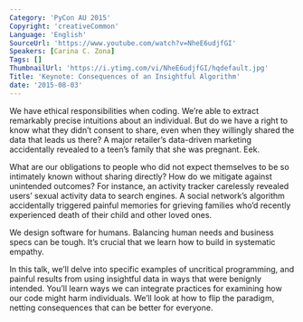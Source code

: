 ```yaml
---
Category: 'PyCon AU 2015'
Copyright: 'creativeCommon'
Language: 'English'
SourceUrl: 'https://www.youtube.com/watch?v=NheE6udjfGI'
Speakers: [Carina C. Zona]
Tags: []
ThumbnailUrl: 'https://i.ytimg.com/vi/NheE6udjfGI/hqdefault.jpg'
Title: 'Keynote: Consequences of an Insightful Algorithm'
date: '2015-08-03'
---
```

We have ethical responsibilities when coding. We’re able to extract remarkably precise intuitions about an individual. But do we have a right to know what they didn’t consent to share, even when they willingly shared the data that leads us there? A major retailer’s data-driven marketing accidentally revealed to a teen’s family that she was pregnant. Eek.

What are our obligations to people who did not expect themselves to be so intimately known without sharing directly? How do we mitigate against unintended outcomes? For instance, an activity tracker carelessly revealed users’ sexual activity data to search engines. A social network’s algorithm accidentally triggered painful memories for grieving families who’d recently experienced death of their child and other loved ones.

We design software for humans. Balancing human needs and business specs can be tough. It’s crucial that we learn how to build in systematic empathy.

In this talk, we’ll delve into specific examples of uncritical programming, and painful results from using insightful data in ways that were benignly intended. You’ll learn ways we can integrate practices for examining how our code might harm individuals. We’ll look at how to flip the paradigm, netting consequences that can be better for everyone.